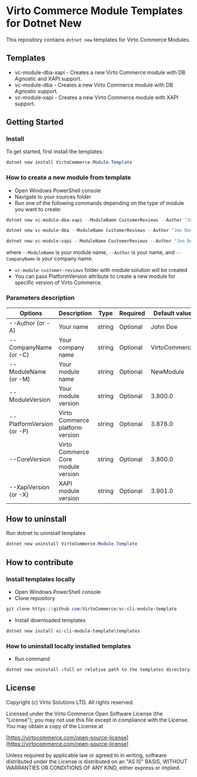 # Virto Commerce Module Templates for Dotnet New

This repository contains `dotnet new` templates for Virto Commerce Modules.

## Templates
* vc-module-dba-xapi - Creates a new Virto Commerce module with DB Agnostic and XAPI support.
* vc-module-dba - Creates a new Virto Commerce module with DB Agnostic support.
* vc-module-xapi - Creates a new Virto Commerce module with XAPI support.

## Getting Started

### Install

To get started, first install the templates:

```powershell
dotnet new install VirtoCommerce.Module.Template
```

### How to create a new module from template

* Open Windows PowerShell console
* Navigate to your sources folder
* Run one of the following commands depending on the type of module you want to create:

```powershell 
dotnet new vc-module-dba-xapi --ModuleName CustomerReviews --Author "Jon Doe" --CompanyName VirtoCommerce
```

```powershell
dotnet new vc-module-dba --ModuleName CustomerReviews --Author "Jon Doe" --CompanyName VirtoCommerce
```

```powershell
dotnet new vc-module-xapi --ModuleName CustomerReviews --Author "Jon Doe" --CompanyName VirtoCommerce
```

where `--ModuleName` is your module name, `--Author` is your name, and `--CompanyName` is your company name.

* `vc-module-customer-reviews` folder with module solution will be created
* You can pass PlatformVersion attribute to create a new module for specific version of Virto Commerce.  

### Parameters description

| Options | Description | Type | Required | Default value |
|--------|-------------|------|----------|---------------|
| --Author (or -A) | Your name | string | Optional| John Doe |
| --CompanyName (or -C) | Your company name| string | Optional | VirtoCommerce |
| --ModuleName (or -M) | Your module name | string | Optional | NewModule |
| --ModuleVersion | Your module version | string | Optional | 3.800.0 |
| --PlatformVersion (or -P) | Virto Commerce platform version | string | Optional | 3.876.0 |
| --CoreVersion | Virto Commerce Core module version | string | Optional | 3.800.0 |
| --XapiVersion (or -X) | XAPI module version | string | Optional | 3.901.0 |

## How to uninstall

Run dotnet to uninstall templates

```powershell
dotnet new uninstall VirtoCommerce.Module.Template
```

## How to contribute

### Install templates locally

* Open Windows PowerShell console
* Clone repository

```powershell
git clone https://github.com/VirtoCommerce/vc-cli-module-template
```

* Install downloaded templates

```powershell
dotnet new install vc-cli-module-template\templates
```

### How to uninstall locally installed templates

* Run command

```powershell
dotnet new uninstall <full or relative path to the templates directory>
```

## License

Copyright (c) Virto Solutions LTD. All rights reserved.

Licensed under the Virto Commerce Open Software License (the "License"); you
may not use this file except in compliance with the License. You may
obtain a copy of the License at

[https://virtocommerce.com/open-source-license](https://virtocommerce.com/open-source-license)

Unless required by applicable law or agreed to in writing, software
distributed under the License is distributed on an "AS IS" BASIS,
WITHOUT WARRANTIES OR CONDITIONS OF ANY KIND, either express or
implied.
